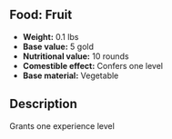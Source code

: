 ## Food: Fruit
- **Weight:** 0.1 lbs
- **Base value:** 5 gold
- **Nutritional value:** 10 rounds
- **Comestible effect:** Confers one level
- **Base material:** Vegetable
## Description
Grants one experience level
